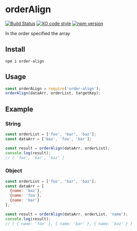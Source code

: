 # orderAlign

[![Build Status](https://travis-ci.org/totora0155/order-align.svg?branch=master)](https://travis-ci.org/totora0155/order-align)
[![XO code style](https://img.shields.io/badge/code_style-XO-5ed9c7.svg)](https://github.com/sindresorhus/xo)
[![npm version](https://badge.fury.io/js/order-align.svg)](https://badge.fury.io/js/order-align)

In the order specified the array

## Install

```
npm i order-align
```

## Usage

```js
const orderALign = require('order-align');
orderAlign(dataArr, orderList, targetKey);
```

## Example

### String

```js
const orderList = ['foo', 'bar', 'baz'];
const dataArr = ['baz', 'foo', 'bar'];

const result = orderAlign(dataArr, orderList);
console.log(result);
// [ 'foo', 'bar', 'baz' ]
```

### Object
```js
const orderList = ['foo', 'bar', 'baz'];
const dataArr = [
  {name: 'baz'},
  {name: 'foo'},
  {name: 'bar'}
];

const result = orderAlign(dataArr, orderList, 'name');
console.log(result);
// [ { name: 'foo' }, { name: 'bar' }, { name: 'baz' } ]
```
